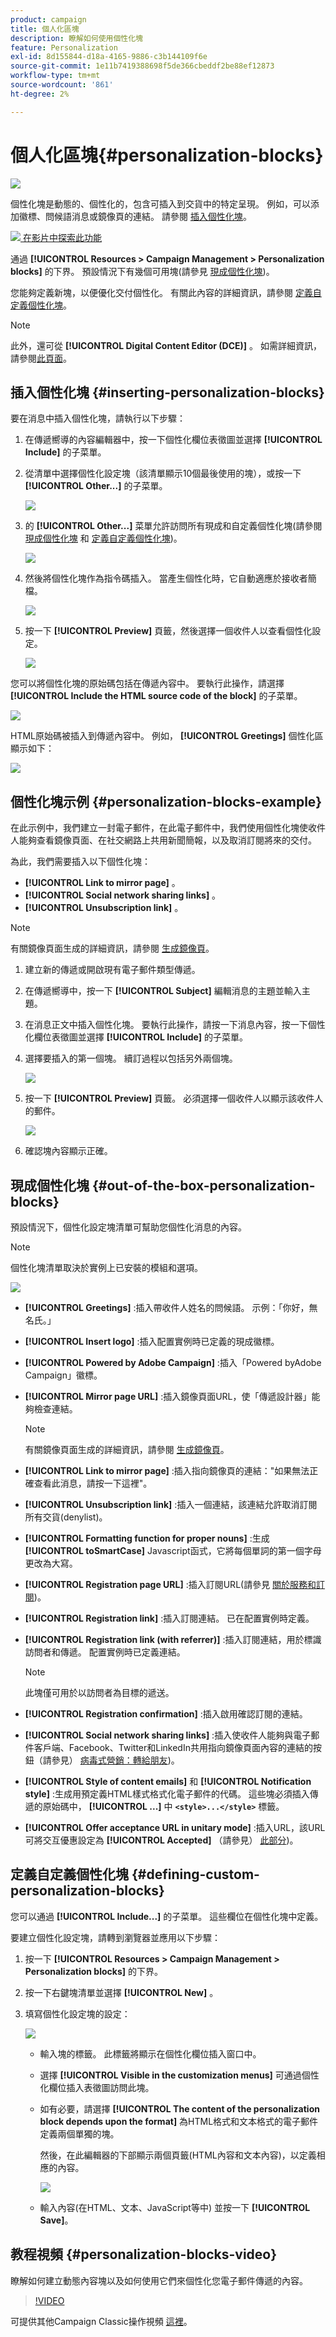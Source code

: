 ```yaml
---
product: campaign
title: 個人化區塊
description: 瞭解如何使用個性化塊
feature: Personalization
exl-id: 8d155844-d18a-4165-9886-c3b144109f6e
source-git-commit: 1e11b7419388698f5de366cbeddf2be88ef12873
workflow-type: tm+mt
source-wordcount: '861'
ht-degree: 2%

---
```


# 個人化區塊{#personalization-blocks}

![](../../assets/common.svg)

個性化塊是動態的、個性化的，包含可插入到交貨中的特定呈現。 例如，可以添加徽標、問候語消息或鏡像頁的連結。 請參閱 [插入個性化塊](#inserting-personalization-blocks)。

![](assets/do-not-localize/how-to-video.png)[ 在影片中探索此功能](#personalization-blocks-video)

通過 **[!UICONTROL Resources > Campaign Management > Personalization blocks]** 的下界。 預設情況下有幾個可用塊(請參見 [現成個性化塊](#out-of-the-box-personalization-blocks))。

您能夠定義新塊，以便優化交付個性化。 有關此內容的詳細資訊，請參閱 [定義自定義個性化塊](#defining-custom-personalization-blocks)。

>[!NOTE]
>
>此外，還可從 **[!UICONTROL Digital Content Editor (DCE)]** 。 如需詳細資訊，請參閱[此頁面](../../web/using/editing-content.md#inserting-a-personalization-block)。

## 插入個性化塊 {#inserting-personalization-blocks}

要在消息中插入個性化塊，請執行以下步驟：

1. 在傳遞嚮導的內容編輯器中，按一下個性化欄位表徵圖並選擇 **[!UICONTROL Include]** 的子菜單。
1. 從清單中選擇個性化設定塊（該清單顯示10個最後使用的塊），或按一下 **[!UICONTROL Other...]** 的子菜單。

   ![](assets/s_ncs_user_personalized_block01.png)

1. 的 **[!UICONTROL Other...]** 菜單允許訪問所有現成和自定義個性化塊(請參閱 [現成個性化塊](#out-of-the-box-personalization-blocks) 和 [定義自定義個性化塊](#defining-custom-personalization-blocks))。

   ![](assets/s_ncs_user_personalized_block02.png)

1. 然後將個性化塊作為指令碼插入。 當產生個性化時，它自動適應於接收者簡檔。

   ![](assets/s_ncs_user_personalized_block03.png)

1. 按一下 **[!UICONTROL Preview]** 頁籤，然後選擇一個收件人以查看個性化設定。

   ![](assets/s_ncs_user_personalized_block04.png)

您可以將個性化塊的原始碼包括在傳遞內容中。 要執行此操作，請選擇 **[!UICONTROL Include the HTML source code of the block]** 的子菜單。

![](assets/s_ncs_user_personalized_block05.png)

HTML原始碼被插入到傳遞內容中。 例如， **[!UICONTROL Greetings]** 個性化區顯示如下：

![](assets/s_ncs_user_personalized_block06.png)

## 個性化塊示例 {#personalization-blocks-example}

在此示例中，我們建立一封電子郵件，在此電子郵件中，我們使用個性化塊使收件人能夠查看鏡像頁面、在社交網路上共用新聞簡報，以及取消訂閱將來的交付。

為此，我們需要插入以下個性化塊：

* **[!UICONTROL Link to mirror page]** 。
* **[!UICONTROL Social network sharing links]** 。
* **[!UICONTROL Unsubscription link]** 。

>[!NOTE]
>
>有關鏡像頁面生成的詳細資訊，請參閱 [生成鏡像頁](sending-messages.md#generating-the-mirror-page)。

1. 建立新的傳遞或開啟現有電子郵件類型傳遞。
1. 在傳遞嚮導中，按一下 **[!UICONTROL Subject]** 編輯消息的主題並輸入主題。
1. 在消息正文中插入個性化塊。 要執行此操作，請按一下消息內容，按一下個性化欄位表徵圖並選擇 **[!UICONTROL Include]** 的子菜單。
1. 選擇要插入的第一個塊。 續訂過程以包括另外兩個塊。

   ![](assets/s_ncs_user_personalized_block_example.png)

1. 按一下 **[!UICONTROL Preview]** 頁籤。 必須選擇一個收件人以顯示該收件人的郵件。

   ![](assets/s_ncs_user_personalized_block_example2.png)

1. 確認塊內容顯示正確。

## 現成個性化塊 {#out-of-the-box-personalization-blocks}

預設情況下，個性化設定塊清單可幫助您個性化消息的內容。

>[!NOTE]
>
>個性化塊清單取決於實例上已安裝的模組和選項。

![](assets/s_ncs_user_personalized_block_list.png)

* **[!UICONTROL Greetings]** :插入帶收件人姓名的問候語。 示例：「你好，無名氏。」
* **[!UICONTROL Insert logo]** :插入配置實例時已定義的現成徽標。
* **[!UICONTROL Powered by Adobe Campaign]** :插入「Powered byAdobe Campaign」徽標。
* **[!UICONTROL Mirror page URL]** :插入鏡像頁面URL，使「傳遞設計器」能夠檢查連結。

   >[!NOTE]
   >
   >有關鏡像頁面生成的詳細資訊，請參閱 [生成鏡像頁](sending-messages.md#generating-the-mirror-page)。

* **[!UICONTROL Link to mirror page]** :插入指向鏡像頁的連結：&quot;如果無法正確查看此消息，請按一下這裡&quot;。
* **[!UICONTROL Unsubscription link]** :插入一個連結，該連結允許取消訂閱所有交貨(denylist)。
* **[!UICONTROL Formatting function for proper nouns]** :生成 **[!UICONTROL toSmartCase]** Javascript函式，它將每個單詞的第一個字母更改為大寫。
* **[!UICONTROL Registration page URL]** :插入訂閱URL(請參見 [關於服務和訂閱](about-services-and-subscriptions.md))。
* **[!UICONTROL Registration link]** :插入訂閱連結。 已在配置實例時定義。
* **[!UICONTROL Registration link (with referrer)]** :插入訂閱連結，用於標識訪問者和傳遞。 配置實例時已定義連結。

   >[!NOTE]
   >
   >此塊僅可用於以訪問者為目標的遞送。

* **[!UICONTROL Registration confirmation]** :插入啟用確認訂閱的連結。
* **[!UICONTROL Social network sharing links]** :插入使收件人能夠與電子郵件客戶端、Facebook、Twitter和LinkedIn共用指向鏡像頁面內容的連結的按鈕（請參見） [病毒式營銷：轉給朋友](viral-and-social-marketing.md#viral-marketing--forward-to-a-friend))。
* **[!UICONTROL Style of content emails]** 和 **[!UICONTROL Notification style]** :生成用預定義HTML樣式格式化電子郵件的代碼。 這些塊必須插入傳遞的原始碼中， **[!UICONTROL ...]** 中 **`<style>...</style>`** 標籤。
* **[!UICONTROL Offer acceptance URL in unitary mode]** :插入URL，該URL可將交互優惠設定為 **[!UICONTROL Accepted]** （請參見） [此部分](../../interaction/using/offer-analysis-report.md))。

## 定義自定義個性化塊 {#defining-custom-personalization-blocks}

您可以通過 **[!UICONTROL Include...]** 的子菜單。 這些欄位在個性化塊中定義。

要建立個性化設定塊，請轉到瀏覽器並應用以下步驟：

1. 按一下 **[!UICONTROL Resources > Campaign Management > Personalization blocks]** 的下界。
1. 按一下右鍵塊清單並選擇 **[!UICONTROL New]** 。
1. 填寫個性化設定塊的設定：

   ![](assets/s_ncs_user_personalized_block.png)

   * 輸入塊的標籤。 此標籤將顯示在個性化欄位插入窗口中。
   * 選擇 **[!UICONTROL Visible in the customization menus]** 可通過個性化欄位插入表徵圖訪問此塊。
   * 如有必要，請選擇 **[!UICONTROL The content of the personalization block depends upon the format]** 為HTML格式和文本格式的電子郵件定義兩個單獨的塊。

      然後，在此編輯器的下部顯示兩個頁籤(HTML內容和文本內容)，以定義相應的內容。

      ![](assets/s_ncs_user_personalized_block_b.png)

   * 輸入內容(在HTML、文本、JavaScript等中) 並按一下 **[!UICONTROL Save]**。

## 教程視頻 {#personalization-blocks-video}

瞭解如何建立動態內容塊以及如何使用它們來個性化您電子郵件傳遞的內容。

>[!VIDEO](https://video.tv.adobe.com/v/24924?quality=12)

可提供其他Campaign Classic操作視頻 [這裡](https://experienceleague.adobe.com/docs/campaign-classic-learn/tutorials/overview.html?lang=zh-Hant)。
